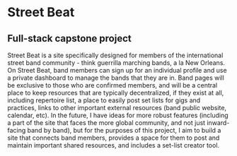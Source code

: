 # Street Beat

## Full-stack capstone project

Street Beat is a site specifically designed for members of the international street band community - think guerrilla marching bands, a la New Orleans. On Street Beat, band members can sign up for an individual profile and use a private dashboard to manage the bands that they are in. Band pages will be exclusive to those who are confirmed members, and will be a central place to keep resources that are typically decentralized, if they exist at all, including repertoire list, a place to easily post set lists for gigs and practices, links to other important external resources (band public website, calendar, etc).
In the future, I have ideas for more robust features (including a part of the site that faces the more global community, and not just inward-facing band by band), but for the purposes of this project, I aim to build a site that connects band members, provides a space for them to post and maintain important shared resources, and includes a set-list creator tool.